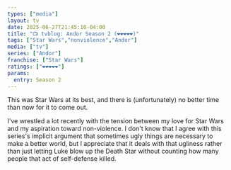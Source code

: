 ```yaml
---
types: ["media"]
layout: tv
date: 2025-06-27T21:45:10-04:00
title: "📺 tvblog: Andor Season 2 (❤️❤️❤️❤️❤️)"
tags: ["Star Wars","nonviolence","Andor"]
media: ["tv"]
series: ["Andor"]
franchise: ["Star Wars"]
ratings: ["❤️❤️❤️❤️❤️"]
params:
  entry: Season 2
---
```


This was Star Wars at its best, and there is (unfortunately) no better time than now for it to come out.

I've wrestled a lot recently with the tension between my love for Star Wars and my aspiration toward non-violence. I don't know that I agree with this series's implicit argument that sometimes ugly things are necessary to make a better world, but I appreciate that it deals with that ugliness rather than just letting Luke blow up the Death Star without counting how many people that act of self-defense killed.
